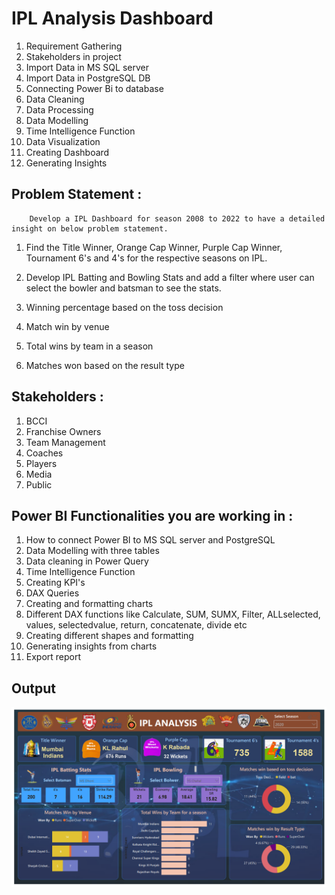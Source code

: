 # IPL Analysis Dashboard

1. Requirement Gathering
2. Stakeholders in project
3. Import Data in MS SQL server
4. Import Data in PostgreSQL DB
5. Connecting Power Bi to database
6. Data Cleaning
7. Data Processing
8. Data Modelling
9. Time Intelligence Function
10. Data Visualization
11. Creating Dashboard
12. Generating Insights

## Problem Statement :

        Develop a IPL Dashboard for season 2008 to 2022 to have a detailed insight on below problem statement.

1. Find the Title Winner, Orange Cap Winner, Purple Cap Winner, Tournament 6's and 4's for the respective seasons on IPL.

2. Develop IPL Batting and Bowling Stats and add a filter where user can select the bowler and batsman to see the stats.

3. Winning percentage based on the toss decision

4. Match win by venue

5. Total wins by team in a season

6. Matches won based on the result type

## Stakeholders : 

1. BCCI
2. Franchise Owners
3. Team Management
4. Coaches
5. Players
6. Media
7. Public

## Power BI Functionalities you are working in :

1. How to connect Power BI to MS SQL server and PostgreSQL
2. Data Modelling with three tables
3. Data cleaning in Power Query
4. Time Intelligence Function
5. Creating KPI's
6. DAX Queries
7. Creating and formatting charts
8. Different DAX functions like Calculate, SUM, SUMX, Filter, ALLselected, values, 
  selectedvalue, return, concatenate, divide etc
9. Creating different shapes and formatting
10. Generating insights from charts
11. Export report

## Output
![Screenshot](https://github.com/inarenpithani/IPL-Analysis/blob/main/Dashboard%20output.png)
